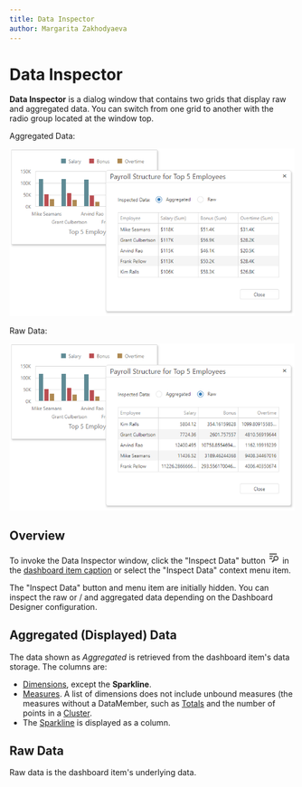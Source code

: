 ```yaml
---
title: Data Inspector
author: Margarita Zakhodyaeva
---
```

# Data Inspector
**Data Inspector** is a dialog window that contains two grids that display raw and aggregated data. You can switch from one grid to another with the radio group located at the window top. 

Aggregated Data:

![](../../../images/data-inspector-aggr.png)

Raw Data:

![](../../../images/data-inspector-raw.png)


## Overview

To invoke the Data Inspector window, click the "Inspect Data" button ![](../../../images/inspect-data-web.png) in the [dashboard item caption](../dashboard-layout/dashboard-item-caption.md) or select the "Inspect Data" context menu item. 

The "Inspect Data" button and menu item are initially hidden. You can inspect the raw or / and aggregated data depending on the Dashboard Designer configuration.

## Aggregated (Displayed) Data

The data shown as _Aggregated_ is retrieved from the dashboard item's data storage.
The columns are:

* [Dimensions](../designing-dashboard-items/grid/columns.md), except the **Sparkline**.
* [Measures](../designing-dashboard-items/grid/columns.md). A list of dimensions does not include unbound measures (the measures without a DataMember, such as [Totals](../designing-dashboard-items/grid/totals.md) and the number of points in a [Cluster](../designing-dashboard-items/geo-point-maps/clustering.md).
 * The [Sparkline](../designing-dashboard-items/grid/columns.md) is displayed as a column.

## Raw Data

Raw data is the dashboard item's underlying data. 